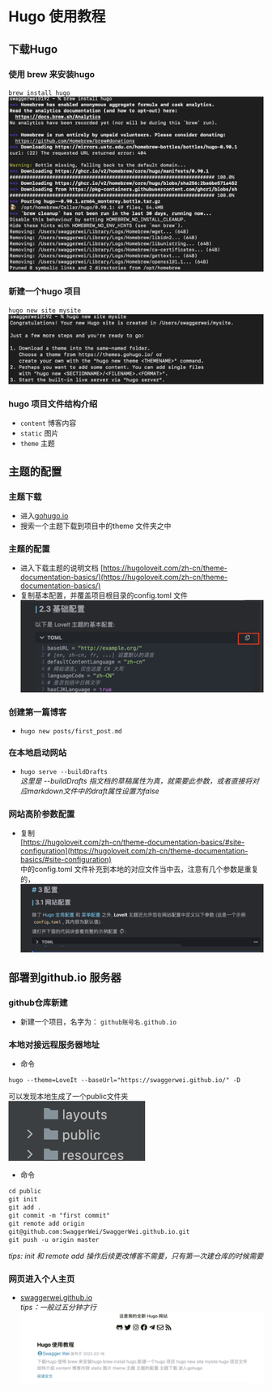 # Hugo 使用教程


## 下载Hugo
### 使用 brew 来安装hugo  
`brew install hugo`
![](/images_hugo/pic1.png)

### 新建一个hugo 项目  
`hugo new site mysite`  
![](/images_hugo/pic2.png)

### hugo 项目文件结构介绍  
* `content` 博客内容  
* `static` 图片  
* `theme` 主题  

## 主题的配置
### 主题下载  
* 进入[gohugo.io](https://github.com/dillonzq/LoveIt.git)  
* 搜索一个主题下载到项目中的theme 文件夹之中

### 主题的配置
* 进入下载主题的说明文档 [https://hugoloveit.com/zh-cn/theme-documentation-basics/](https://hugoloveit.com/zh-cn/theme-documentation-basics/)
* 复制基本配置，并覆盖项目根目录的config.toml 文件
![](/images_hugo/pic3.png)

### 创建第一篇博客
* `hugo new posts/first_post.md`

### 在本地启动网站
* `hugo serve --buildDrafts`  
_这里是 --buildDrafts 指文档的草稿属性为真，就需要此参数，或者直接将对应markdown文件中的draft属性设置为false_

### 网站高阶参数配置
* 复制   
[https://hugoloveit.com/zh-cn/theme-documentation-basics/#site-configuration](https://hugoloveit.com/zh-cn/theme-documentation-basics/#site-configuration)  
中的config.toml 文件补充到本地的对应文件当中去，注意有几个参数是重复的，
![](/images_hugo/pic4.png)

  
## 部署到github.io 服务器

### github仓库新建
* 新建一个项目，名字为： `github账号名.github.io`

### 本地对接远程服务器地址
* 命令
```shell
hugo --theme=LoveIt --baseUrl="https://swaggerwei.github.io/" -D
```
可以发现本地生成了一个public文件夹  
![](/images_hugo/pic5.png)
* 命令 
```shell
cd public
git init
git add .
git commit -m "first commit"
git remote add origin git@github.com:SwaggerWei/SwaggerWei.github.io.git 
git push -u origin master 
```
_tips: init 和 remote add 操作后续更改博客不需要，只有第一次建仓库的时候需要_

### 网页进入个人主页
* [swaggerwei.github.io]()  
_tips：一般过五分钟才行_    
![](/images_hugo/pic6.png)



